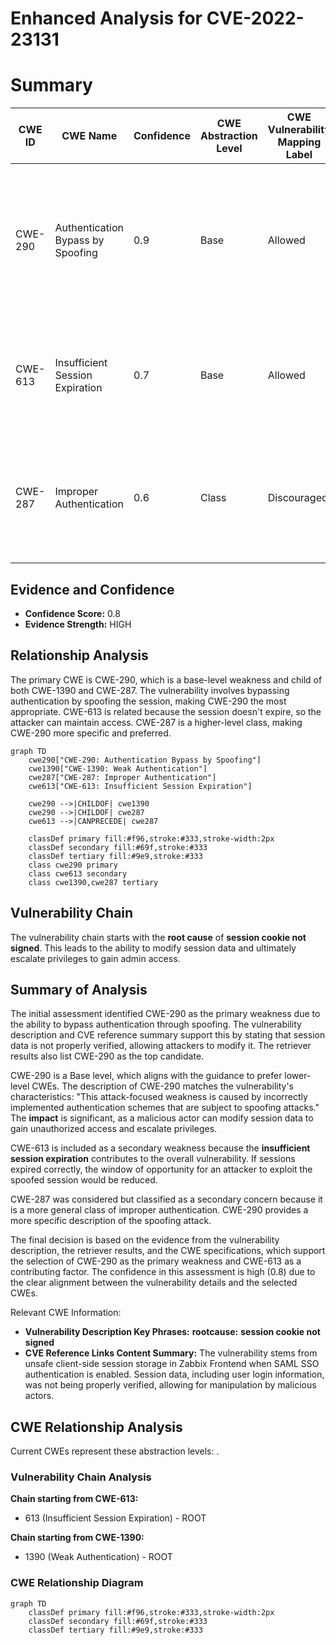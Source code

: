 # Enhanced Analysis for CVE-2022-23131

# Summary
| CWE ID | CWE Name | Confidence | CWE Abstraction Level | CWE Vulnerability Mapping Label | CWE-Vulnerability Mapping Notes |
|---|---|---|---|---|---|
| CWE-290 | Authentication Bypass by Spoofing | 0.9 | Base | Allowed | Primary CWE. The application incorrectly implements authentication, making it susceptible to spoofing attacks by modifying session data. |
| CWE-613 | Insufficient Session Expiration | 0.7 | Base | Allowed | Secondary CWE. The session does not expire correctly, leading to privilege escalation and admin access.|
| CWE-287 | Improper Authentication | 0.6 | Class | Discouraged | Secondary CWE. The product does not sufficiently prove that the claim is correct during the authentication process. |

## Evidence and Confidence

*   **Confidence Score:** 0.8
*   **Evidence Strength:** HIGH

## Relationship Analysis
The primary CWE is CWE-290, which is a base-level weakness and child of both CWE-1390 and CWE-287. The vulnerability involves bypassing authentication by spoofing the session, making CWE-290 the most appropriate. CWE-613 is related because the session doesn't expire, so the attacker can maintain access. CWE-287 is a higher-level class, making CWE-290 more specific and preferred.

```mermaid
graph TD
    cwe290["CWE-290: Authentication Bypass by Spoofing"]
    cwe1390["CWE-1390: Weak Authentication"]
    cwe287["CWE-287: Improper Authentication"]
    cwe613["CWE-613: Insufficient Session Expiration"]

    cwe290 -->|CHILDOF| cwe1390
    cwe290 -->|CHILDOF| cwe287
    cwe613 -->|CANPRECEDE| cwe287

    classDef primary fill:#f96,stroke:#333,stroke-width:2px
    classDef secondary fill:#69f,stroke:#333
    classDef tertiary fill:#9e9,stroke:#333
    class cwe290 primary
    class cwe613 secondary
    class cwe1390,cwe287 tertiary
```

## Vulnerability Chain
The vulnerability chain starts with the **root cause** of **session cookie not signed**. This leads to the ability to modify session data and ultimately escalate privileges to gain admin access.

## Summary of Analysis
The initial assessment identified CWE-290 as the primary weakness due to the ability to bypass authentication through spoofing. The vulnerability description and CVE reference summary support this by stating that session data is not properly verified, allowing attackers to modify it. The retriever results also list CWE-290 as the top candidate.

CWE-290 is a Base level, which aligns with the guidance to prefer lower-level CWEs. The description of CWE-290 matches the vulnerability's characteristics: "This attack-focused weakness is caused by incorrectly implemented authentication schemes that are subject to spoofing attacks." The **impact** is significant, as a malicious actor can modify session data to gain unauthorized access and escalate privileges.

CWE-613 is included as a secondary weakness because the **insufficient session expiration** contributes to the overall vulnerability. If sessions expired correctly, the window of opportunity for an attacker to exploit the spoofed session would be reduced.

CWE-287 was considered but classified as a secondary concern because it is a more general class of improper authentication. CWE-290 provides a more specific description of the spoofing attack.

The final decision is based on the evidence from the vulnerability description, the retriever results, and the CWE specifications, which support the selection of CWE-290 as the primary weakness and CWE-613 as a contributing factor. The confidence in this assessment is high (0.8) due to the clear alignment between the vulnerability details and the selected CWEs.

Relevant CWE Information:
- **Vulnerability Description Key Phrases:** **rootcause:** **session cookie not signed**
- **CVE Reference Links Content Summary:** The vulnerability stems from unsafe client-side session storage in Zabbix Frontend when SAML SSO authentication is enabled. Session data, including user login information, was not being properly verified, allowing for manipulation by malicious actors.


## CWE Relationship Analysis

Current CWEs represent these abstraction levels: .


### Vulnerability Chain Analysis

**Chain starting from CWE-613:**
- 613 (Insufficient Session Expiration) - ROOT


**Chain starting from CWE-1390:**
- 1390 (Weak Authentication) - ROOT



### CWE Relationship Diagram

```mermaid
graph TD
    classDef primary fill:#f96,stroke:#333,stroke-width:2px
    classDef secondary fill:#69f,stroke:#333
    classDef tertiary fill:#9e9,stroke:#333
```